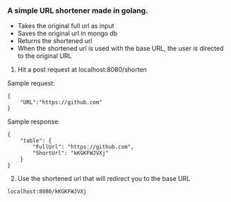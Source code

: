 ### A simple URL shortener made in golang.
- Takes the original full url as input
- Saves the original url in mongo db
- Returns the shortened url
- When the shortened url is used with the base URL, the user is directed to the original URL

1. Hit a post request at localhost:8080/shorten

Sample request:
```
{
    "URL":"https://github.com"
}
```
Sample response:
```
{
    "table": {
        "FullUrl": "https://github.com",
        "ShortUrl": "kKGKFWJVXj"
    }
}
```
2. Use the shortened url that will redirect you to the base URL

```
localhost:8080/kKGKFWJVXj
```

